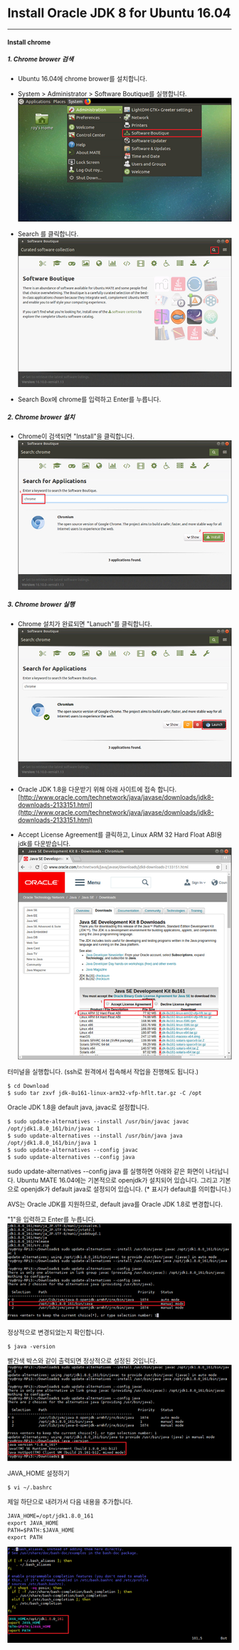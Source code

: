 # Install Oracle JDK 8 for Ubuntu 16.04

---

#### Install chrome 

##### 1. Chrome brower 검색
- Ubuntu 16.04에 chrome brower를 설치합니다. 
- System &gt; Administrator &gt; Software Boutique를 실행합니다.
![](/assets/avs_setup_step_1.jpg)

- Search 를 클릭합니다.
![](/assets/avs_setup_step_2.jpg)
- Search Box에 chrome를 입력하고 Enter를 누릅니다. 

##### 2. Chrome brower 설치
- Chrome이 검색되면 "Install"을 클릭합니다.
![](/assets/avs_setup_step_3.jpg)

##### 3. Chrome brower 실행
- Chrome 설치가 완료되면 "Lanuch"를 클릭합니다.
![](/assets/avs_setup_step_4.jpg)

- Oracle JDK 1.8을 다운받기 위해 아래 사이트에 접속 합니다.
[http://www.oracle.com/technetwork/java/javase/downloads/jdk8-downloads-2133151.html](http://www.oracle.com/technetwork/java/javase/downloads/jdk8-downloads-2133151.html)

- Accept License Agreement를 클릭하고, Linux ARM 32 Hard Float ABI용 jdk를 다운받습니다.
![](/assets/avs_setup_step_5.jpg)

터미널을 실행합니다. \(ssh로 원격에서 접속해서 작업을 진행해도 됩니다.\)

```
$ cd Download
$ sudo tar zxvf jdk-8u161-linux-arm32-vfp-hflt.tar.gz -C /opt
```

Oracle JDK 1.8을 default java, javac로 설정합니다.

```
$ sudo update-alternatives --install /usr/bin/javac javac /opt/jdk1.8.0_161/bin/javac 1
$ sudo update-alternatives --install /usr/bin/java java /opt/jdk1.8.0_161/bin/java 1
$ sudo update-alternatives --config javac
$ sudo update-alternatives --config java
```

sudo update-alternatives --config java 를 실행하면 아래와 같은 화면이 나타납니다. Ubuntu MATE 16.04에는 기본적으로 openjdk가 설치되어 있습니다. 그리고 기본으로 openjdk가 default java로 설정되어 있습니다. \(\* 표시가 default를 의미합니다.\)

AVS는 Oracle JDK를 지원하므로, default java를 Oracle JDK 1.8로 변경합니다.

"1"을 입력하고 Enter를 누릅니다.![](/assets/avs_setup_step_6.jpg)

정상적으로 변경되었는지 확인합니다.

```
$ java -version
```

빨간색 박스와 같이 출력되면 정상적으로 설정된 것입니다.![](/assets/avs_setup_step_7.jpg)

JAVA\_HOME 설정하기

```
$ vi ~/.bashrc
```

제일 하단으로 내려가서 다음 내용을 추가합니다.

```
JAVA_HOME=/opt/jdk1.8.0_161
export JAVA_HOME
PATH=$PATH:$JAVA_HOME
export PATH
```

![](/assets/avs_setup_step_8.jpg)





